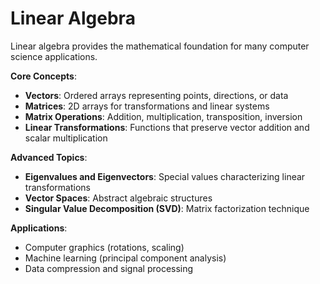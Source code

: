 # Linear Algebra

Linear algebra provides the mathematical foundation for many computer science applications.

**Core Concepts**:
- **Vectors**: Ordered arrays representing points, directions, or data
- **Matrices**: 2D arrays for transformations and linear systems
- **Matrix Operations**: Addition, multiplication, transposition, inversion
- **Linear Transformations**: Functions that preserve vector addition and scalar multiplication

**Advanced Topics**:
- **Eigenvalues and Eigenvectors**: Special values characterizing linear transformations
- **Vector Spaces**: Abstract algebraic structures
- **Singular Value Decomposition (SVD)**: Matrix factorization technique

**Applications**:
- Computer graphics (rotations, scaling)
- Machine learning (principal component analysis)
- Data compression and signal processing